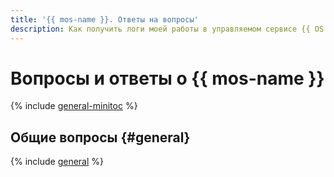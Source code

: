 ```yaml
---
title: '{{ mos-name }}. Ответы на вопросы'
description: Как получить логи моей работы в управляемом сервисе {{ OS }}?  Ответы на этот и другие вопросы в данной статье.
---
```


# Вопросы и ответы о {{ mos-name }}

{% include [general-minitoc](../../_qa/managed-opensearch/minitoc/general.md) %}

## Общие вопросы {#general}

{% include [general](../../_qa/managed-opensearch/general.md) %}
